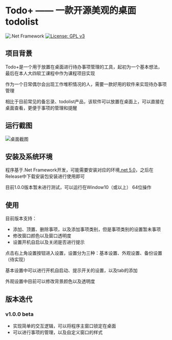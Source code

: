 # Todo+ —— 一款开源美观的桌面todolist

![.Net Framework](https://img.shields.io/badge/.net-5.0-blue)
[![License: GPL v3](https://img.shields.io/badge/License-GPLv3-blue.svg)](https://www.gnu.org/licenses/gpl-3.0)

## 项目背景

Todo+是一个用于放置在桌面进行待办事项管理的工具，起初为一个基本想法，最后在本人大四软工课程中作为课程项目实现

作为一个日常偶尔会出现工作堆积情况的人，需要一款好用的软件来实现待办事项管理

相比于目前常见的备忘录、todolist产品，该软件可以放置在桌面上，可以直接在桌面查看，更便于事项的管理和提醒

## 运行截图

![桌面截图](https://i.loli.net/2021/10/15/MYgCqVct5lWGfEK.png)

## 安装及系统环境

程序基于.Net Framework开发，可能需要安装对应的环境[.net 5.0](https://dotnet.microsoft.com/download/dotnet/5.0)，之后在Release中下载安装包安装进行使用即可

目前1.0.0版本暂未进行测试，可以运行在Window10（或以上） 64位操作

## 使用

目前版本支持：

* 添加、顶置、删除事项，以及添加事项类别，但是事项类别的设置暂未事项
* 修改窗口颜色以及窗口透明度
* 设置开机自启以及关闭是否进行提示

点击右上角设置按钮进入设置，设置分为三种：基本设置、外观设置、备份设置（待实现）

基本设置中可以进行开机自启动、提示开关的设置，以及tab的添加

外观设置中目前可以修改背景颜色以及透明度

## 版本迭代

### v1.0.0 beta

* 实现简单的交互逻辑，可以将程序主窗口锁定在桌面
* 可以进行事项的管理，以及自定义窗口的样式
